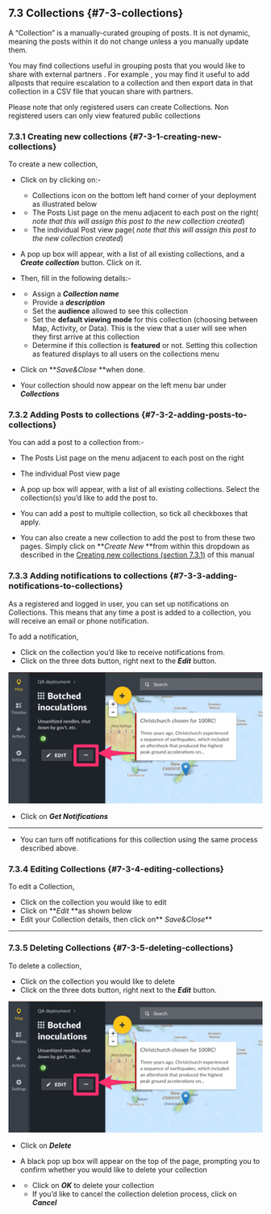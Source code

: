 ## 7.3 Collections {#7-3-collections}

A “Collection” is a manually-curated grouping of posts. It is not dynamic, meaning the posts within it do not change unless a you manually update them.

You may find collections useful in grouping posts that you would like to share with external partners . For example , you may find it useful to add allposts that require escalation to a collection and then export data in that collection in a CSV file that youcan share with partners.

Please note that only registered users can create Collections. Non registered users can only view featured public collections

### 7.3.1 Creating new collections {#7-3-1-creating-new-collections}

To create a new collection,

*   Click on by clicking on:-
    *   Collections icon on the bottom left hand corner of your deployment as illustrated below

*   *   The Posts List page on the menu adjacent to each post on the right( _note that this will assign this post to the new collection created_)

*   *   The individual Post view page( _note that this will assign this post to the new collection created_)

*   A pop up box will appear, with a list of all existing collections, and a **_Create collection_** button. Click on it.

*   Then, fill in the following details:-

*   *   Assign a **_Collection name_**
    *   Provide a **_description_**
    *   Set the **audience** allowed to see this collection
    *   Set the **default viewing mode** for this collection (choosing between Map, Activity, or Data). This is the view that a user will see when they first arrive at this collection
    *   Determine if this collection is **featured** or not. Setting this collection as featured displays to all users on the collections menu
*   Click on **_Save&amp;Close_ **when done.
*   Your collection should now appear on the left menu bar under **_Collections_**

### 7.3.2 Adding Posts to collections {#7-3-2-adding-posts-to-collections}

You can add a post to a collection from:-

*   The Posts List page on the menu adjacent to each post on the right

*   The individual Post view page

*   A pop up box will appear, with a list of all existing collections. Select the collection(s) you’d like to add the post to.

*   You can add a post to multiple collection, so tick all checkboxes that apply.
*   You can also create a new collection to add the post to from these two pages. Simply click on **_Create New_ **from within this dropdown as described in the [Creating new collections (section 7.3.1)](#7-3-1-creating-new-collections) of this manual

### 7.3.3 Adding notifications to collections {#7-3-3-adding-notifications-to-collections}

As a registered and logged in user, you can set up notifications on Collections. This means that any time a post is added to a collection, you will receive an email or phone notification.

To add a notification,

*   Click on the collection you’d like to receive notifications from.
*   Click on the three dots button, right next to the **_Edit_** button.

![Dotted_Icon_Collection.png](../assets/dottedicon_collection.png)

*   Click on **_Get Notifications_**

****

*   You can turn off notifications for this collection using the same process described above.

### 7.3.4 Editing Collections {#7-3-4-editing-collections}

To edit a Collection,

*   Click on the collection you would like to edit
*   Click on **_Edit_ **as shown below
*   Edit your Collection details, then click on** _Save&amp;Close_**

****

### 7.3.5 Deleting Collections {#7-3-5-deleting-collections}

To delete a collection,

*   Click on the collection you would like to delete
*   Click on the three dots button, right next to the **_Edit_** button.

![Dotted_Icon_Collection.png](../assets/dottedicon_collection.png)

*   Click on **_Delete_**
*   A black pop up box will appear on the top of the page, prompting you to confirm whether you would like to delete your collection

*   *   Click on **_OK_** to delete your collection
    *   If you’d like to cancel the collection deletion process, click on **_Cancel_**